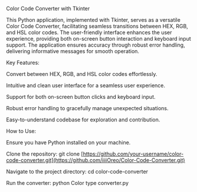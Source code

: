 Color Code Converter with Tkinter

This Python application, implemented with Tkinter, serves as a versatile Color Code Converter, facilitating seamless transitions between HEX, RGB, and HSL color codes. The user-friendly interface enhances the user experience, providing both on-screen button interaction and keyboard input support. The application ensures accuracy through robust error handling, delivering informative messages for smooth operation.


Key Features:


Convert between HEX, RGB, and HSL color codes effortlessly.

Intuitive and clean user interface for a seamless user experience.

Support for both on-screen button clicks and keyboard input.

Robust error handling to gracefully manage unexpected situations.

Easy-to-understand codebase for exploration and contribution.


How to Use:


Ensure you have Python installed on your machine.

Clone the repository: git clone [https://github.com/your-username/color-code-converter.git](https://github.com/iiiiOreo/Color-Code-Converter.git)

Navigate to the project directory: cd color-code-converter

Run the converter: python Color type converter.py
